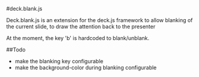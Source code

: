 #deck.blank.js

Deck.blank.js is an extension for the deck.js framework to allow blanking of the current slide, to draw the attention back to the presenter

At the moment, the key 'b' is hardcoded to blank/unblank.

##Todo

- make the blanking key configurable
- make the background-color during blanking configurable
